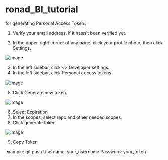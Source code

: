 # ronad_BI_tutorial

for generating Personal Access Token:

1) Verify your email address, if it hasn't been verified yet.

2) In the upper-right corner of any page, click your profile photo, then click Settings.

![image](https://user-images.githubusercontent.com/31671665/167546400-c9f12b18-dab0-44b1-bcf3-f065bd763047.png)

3) In the left sidebar, click <> Developer settings.
4) In the left sidebar, click Personal access tokens.

![image](https://user-images.githubusercontent.com/31671665/167546512-7eeab17d-3953-4fae-be82-153d0405531a.png)

5) Click Generate new token.

![image](https://user-images.githubusercontent.com/31671665/167546724-8ce00b9f-39ed-4649-8ef8-a2e1fedd7749.png)

6) Select Expiration
7) In the scopes, select repo and other needed scopes.
8) Click generate token

![image](https://user-images.githubusercontent.com/31671665/167546855-e5ef568b-116a-4523-9d24-ba2dae0e8d91.png)

9) Copy Token

example:
git push
Username: your_username
Password: your_token


